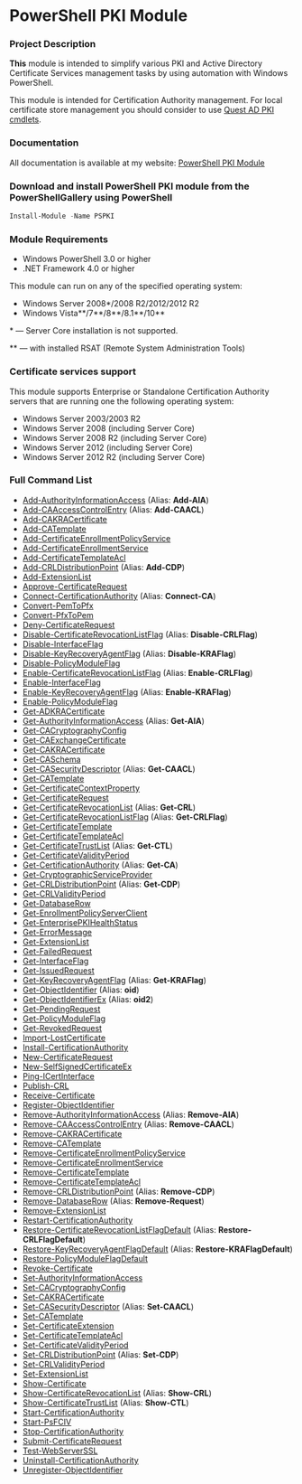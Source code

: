 # PowerShell PKI Module

### Project Description

**This** module is intended to simplify various PKI and Active Directory Certificate Services management tasks by using automation with Windows PowerShell.

This module is intended for Certification Authority management. For local certificate store management you should consider to use [Quest AD PKI cmdlets](http://www.quest.com/powershell/activeroles-server.aspx).

### Documentation

All documentation is available at my website: [PowerShell PKI Module](https://www.sysadmins.lv/projects/pspki/default.aspx)

### Download and install PowerShell PKI module from the PowerShellGallery using PowerShell
```PowerShell
Install-Module -Name PSPKI
```


### Module Requirements

* Windows PowerShell 3.0 or higher
* .NET Framework 4.0 or higher

This module can run on any of the specified operating system:
* Windows Server 2008\*/2008 R2/2012/2012 R2
* Windows Vista\*\*/7\*\*/8\*\*/8.1\*\*/10\*\*

\* — Server Core installation is not supported.

\*\* — with installed RSAT (Remote System Administration Tools)

### Certificate services support

This module supports Enterprise or Standalone Certification Authority servers that are running one the following operating system:
* Windows Server 2003/2003 R2
* Windows Server 2008 (including Server Core)
* Windows Server 2008 R2 (including Server Core)
* Windows Server 2012 (including Server Core)
* Windows Server 2012 R2 (including Server Core)

### Full Command List ###
* [Add-AuthorityInformationAccess](https://www.sysadmins.lv/projects/pspki/Add-AuthorityInformationAccess.aspx) (Alias: **Add-AIA**)
* [Add-CAAccessControlEntry](https://www.sysadmins.lv/projects/pspki/Add-CAAccessControlEntry.aspx) (Alias: **Add-CAACL**)
* [Add-CAKRACertificate](https://www.sysadmins.lv/projects/pspki/Add-CAKRACertificate.aspx)
* [Add-CATemplate](https://www.sysadmins.lv/projects/pspki/Add-CATemplate.aspx)
* [Add-CertificateEnrollmentPolicyService](https://www.sysadmins.lv/projects/pspki/Add-CertificateEnrollmentPolicyService.aspx)
* [Add-CertificateEnrollmentService](https://www.sysadmins.lv/projects/pspki/Add-CertificateEnrollmentService.aspx)
* [Add-CertificateTemplateAcl](https://www.sysadmins.lv/projects/pspki/Add-CertificateTemplateAcl.aspx)
* [Add-CRLDistributionPoint](https://www.sysadmins.lv/projects/pspki/Add-CRLDistributionPoint.aspx) (Alias: **Add-CDP**)
* [Add-ExtensionList](https://www.sysadmins.lv/projects/pspki/Add-ExtensionList.aspx)
* [Approve-CertificateRequest](https://www.sysadmins.lv/projects/pspki/Approve-CertificateRequest.aspx)
* [Connect-CertificationAuthority](https://www.sysadmins.lv/projects/pspki/Connect-CertificationAuthority.aspx) (Alias: **Connect-CA**)
* [Convert-PemToPfx](https://www.sysadmins.lv/projects/pspki/Convert-PemToPfx.aspx)
* [Convert-PfxToPem](https://www.sysadmins.lv/projects/pspki/Convert-PfxToPem.aspx)
* [Deny-CertificateRequest](https://www.sysadmins.lv/projects/pspki/Deny-CertificateRequest.aspx)
* [Disable-CertificateRevocationListFlag](https://www.sysadmins.lv/projects/pspki/Disable-CertificateRevocationListFlag.aspx) (Alias: **Disable-CRLFlag**)
* [Disable-InterfaceFlag](https://www.sysadmins.lv/projects/pspki/Disable-InterfaceFlag.aspx)
* [Disable-KeyRecoveryAgentFlag](https://www.sysadmins.lv/projects/pspki/Disable-KeyRecoveryAgentFlag.aspx) (Alias: **Disable-KRAFlag**)
* [Disable-PolicyModuleFlag](https://www.sysadmins.lv/projects/pspki/Disable-PolicyModuleFlag.aspx)
* [Enable-CertificateRevocationListFlag](https://www.sysadmins.lv/projects/pspki/Enable-CertificateRevocationListFlag.aspx) (Alias: **Enable-CRLFlag**)
* [Enable-InterfaceFlag](https://www.sysadmins.lv/projects/pspki/Enable-InterfaceFlag.aspx)
* [Enable-KeyRecoveryAgentFlag](https://www.sysadmins.lv/projects/pspki/Enable-KeyRecoveryAgentFlag.aspx) (Alias: **Enable-KRAFlag**)
* [Enable-PolicyModuleFlag](https://www.sysadmins.lv/projects/pspki/Enable-PolicyModuleFlag.aspx)
* [Get-ADKRACertificate](https://www.sysadmins.lv/projects/pspki/Get-ADKRACertificate.aspx)
* [Get-AuthorityInformationAccess](https://www.sysadmins.lv/projects/pspki/Get-AuthorityInformationAccess.aspx) (Alias: **Get-AIA**)
* [Get-CACryptographyConfig](https://www.sysadmins.lv/projects/pspki/Get-CACryptographyConfig.aspx)
* [Get-CAExchangeCertificate](https://www.sysadmins.lv/projects/pspki/Get-CAExchangeCertificate.aspx)
* [Get-CAKRACertificate](https://www.sysadmins.lv/projects/pspki/Get-CAKRACertificate.aspx)
* [Get-CASchema](https://www.sysadmins.lv/projects/pspki/Get-CASchema.aspx)
* [Get-CASecurityDescriptor](https://www.sysadmins.lv/projects/pspki/Get-CASecurityDescriptor.aspx) (Alias: **Get-CAACL**)
* [Get-CATemplate](https://www.sysadmins.lv/projects/pspki/Get-CATemplate.aspx)
* [Get-CertificateContextProperty](https://www.sysadmins.lv/projects/pspki/Get-CertificateContextProperty.aspx)
* [Get-CertificateRequest](https://www.sysadmins.lv/projects/pspki/Get-CertificateRequest.aspx)
* [Get-CertificateRevocationList](https://www.sysadmins.lv/projects/pspki/Get-CertificateRevocationList.aspx) (Alias: **Get-CRL**)
* [Get-CertificateRevocationListFlag](https://www.sysadmins.lv/projects/pspki/Get-CertificateRevocationListFlag.aspx) (Alias: **Get-CRLFlag**)
* [Get-CertificateTemplate](https://www.sysadmins.lv/projects/pspki/Get-CertificateTemplate.aspx)
* [Get-CertificateTemplateAcl](https://www.sysadmins.lv/projects/pspki/Get-CertificateTemplateAcl.aspx)
* [Get-CertificateTrustList](https://www.sysadmins.lv/projects/pspki/Get-CertificateTrustList.aspx) (Alias: **Get-CTL**)
* [Get-CertificateValidityPeriod](https://www.sysadmins.lv/projects/pspki/Get-CertificateValidityPeriod.aspx)
* [Get-CertificationAuthority](https://www.sysadmins.lv/projects/pspki/Get-CertificationAuthority.aspx) (Alias: **Get-CA**)
* [Get-CryptographicServiceProvider](https://www.sysadmins.lv/projects/pspki/Get-CryptographicServiceProvider.aspx)
* [Get-CRLDistributionPoint](https://www.sysadmins.lv/projects/pspki/Get-CRLDistributionPoint.aspx) (Alias: **Get-CDP**)
* [Get-CRLValidityPeriod](https://www.sysadmins.lv/projects/pspki/Get-CRLValidityPeriod.aspx)
* [Get-DatabaseRow](https://www.sysadmins.lv/projects/pspki/Get-DatabaseRow.aspx)
* [Get-EnrollmentPolicyServerClient](https://www.sysadmins.lv/projects/pspki/Get-EnrollmentPolicyServerClient.aspx)
* [Get-EnterprisePKIHealthStatus](https://www.sysadmins.lv/projects/pspki/Get-EnterprisePKIHealthStatus.aspx)
* [Get-ErrorMessage](https://www.sysadmins.lv/projects/pspki/Get-ErrorMessage.aspx)
* [Get-ExtensionList](https://www.sysadmins.lv/projects/pspki/Get-ExtensionList.aspx)
* [Get-FailedRequest](https://www.sysadmins.lv/projects/pspki/Get-FailedRequest.aspx)
* [Get-InterfaceFlag](https://www.sysadmins.lv/projects/pspki/Get-InterfaceFlag.aspx)
* [Get-IssuedRequest](https://www.sysadmins.lv/projects/pspki/Get-IssuedRequest.aspx)
* [Get-KeyRecoveryAgentFlag](https://www.sysadmins.lv/projects/pspki/Get-KeyRecoveryAgentFlag.aspx) (Alias: **Get-KRAFlag**)
* [Get-ObjectIdentifier](https://www.sysadmins.lv/projects/pspki/Get-ObjectIdentifier.aspx) (Alias: **oid**)
* [Get-ObjectIdentifierEx](https://www.sysadmins.lv/projects/pspki/Get-ObjectIdentifierEx.aspx) (Alias: **oid2**)
* [Get-PendingRequest](https://www.sysadmins.lv/projects/pspki/Get-PendingRequest.aspx)
* [Get-PolicyModuleFlag](https://www.sysadmins.lv/projects/pspki/Get-PolicyModuleFlag.aspx)
* [Get-RevokedRequest](https://www.sysadmins.lv/projects/pspki/Get-RevokedRequest.aspx)
* [Import-LostCertificate](https://www.sysadmins.lv/projects/pspki/Import-LostCertificate.aspx)
* [Install-CertificationAuthority](https://www.sysadmins.lv/projects/pspki/Install-CertificationAuthority.aspx)
* [New-CertificateRequest](https://www.sysadmins.lv/projects/pspki/New-CertificateRequest.aspx)
* [New-SelfSignedCertificateEx](https://www.sysadmins.lv/projects/pspki/New-SelfSignedCertificateEx.aspx)
* [Ping-ICertInterface](https://www.sysadmins.lv/projects/pspki/Ping-ICertInterface.aspx)
* [Publish-CRL](https://www.sysadmins.lv/projects/pspki/Publish-CRL.aspx)
* [Receive-Certificate](https://www.sysadmins.lv/projects/pspki/Receive-Certificate.aspx)
* [Register-ObjectIdentifier](https://www.sysadmins.lv/projects/pspki/Register-ObjectIdentifier.aspx)
* [Remove-AuthorityInformationAccess](https://www.sysadmins.lv/projects/pspki/Remove-AuthorityInformationAccess.aspx) (Alias: **Remove-AIA**)
* [Remove-CAAccessControlEntry](https://www.sysadmins.lv/projects/pspki/Remove-CAAccessControlEntry.aspx) (Alias: **Remove-CAACL**)
* [Remove-CAKRACertificate](https://www.sysadmins.lv/projects/pspki/Remove-CAKRACertificate.aspx)
* [Remove-CATemplate](https://www.sysadmins.lv/projects/pspki/Remove-CATemplate.aspx)
* [Remove-CertificateEnrollmentPolicyService](https://www.sysadmins.lv/projects/pspki/Remove-CertificateEnrollmentPolicyService.aspx)
* [Remove-CertificateEnrollmentService](https://www.sysadmins.lv/projects/pspki/Remove-CertificateEnrollmentService.aspx)
* [Remove-CertificateTemplate](https://www.sysadmins.lv/projects/pspki/Remove-CertificateTemplate.aspx)
* [Remove-CertificateTemplateAcl](https://www.sysadmins.lv/projects/pspki/Remove-CertificateTemplateAcl.aspx)
* [Remove-CRLDistributionPoint](https://www.sysadmins.lv/projects/pspki/Remove-CRLDistributionPoint.aspx) (Alias: **Remove-CDP**)
* [Remove-DatabaseRow](https://www.sysadmins.lv/projects/pspki/Remove-DatabaseRow.aspx) (Alias: **Remove-Request**)
* [Remove-ExtensionList](https://www.sysadmins.lv/projects/pspki/Remove-ExtensionList.aspx)
* [Restart-CertificationAuthority](https://www.sysadmins.lv/projects/pspki/Restart-CertificationAuthority.aspx)
* [Restore-CertificateRevocationListFlagDefault](https://www.sysadmins.lv/projects/pspki/Restore-CertificateRevocationListFlagDefault.aspx) (Alias: **Restore-CRLFlagDefault**)
* [Restore-KeyRecoveryAgentFlagDefault](https://www.sysadmins.lv/projects/pspki/Restore-KeyRecoveryAgentFlagDefault.aspx) (Alias: **Restore-KRAFlagDefault**)
* [Restore-PolicyModuleFlagDefault](https://www.sysadmins.lv/projects/pspki/Restore-PolicyModuleFlagDefault.aspx)
* [Revoke-Certificate](https://www.sysadmins.lv/projects/pspki/Revoke-Certificate.aspx)
* [Set-AuthorityInformationAccess](https://www.sysadmins.lv/projects/pspki/Set-AuthorityInformationAccess.aspx)
* [Set-CACryptographyConfig](https://www.sysadmins.lv/projects/pspki/Set-CACryptographyConfig.aspx)
* [Set-CAKRACertificate](https://www.sysadmins.lv/projects/pspki/Set-CAKRACertificate.aspx)
* [Set-CASecurityDescriptor](https://www.sysadmins.lv/projects/pspki/Set-CASecurityDescriptor.aspx) (Alias: **Set-CAACL**)
* [Set-CATemplate](https://www.sysadmins.lv/projects/pspki/Set-CATemplate.aspx)
* [Set-CertificateExtension](https://www.sysadmins.lv/projects/pspki/Set-CertificateExtension.aspx)
* [Set-CertificateTemplateAcl](https://www.sysadmins.lv/projects/pspki/Set-CertificateTemplateAcl.aspx)
* [Set-CertificateValidityPeriod](https://www.sysadmins.lv/projects/pspki/Set-CertificateValidityPeriod.aspx)
* [Set-CRLDistributionPoint](https://www.sysadmins.lv/projects/pspki/Set-CRLDistributionPoint.aspx) (Alias: **Set-CDP**)
* [Set-CRLValidityPeriod](https://www.sysadmins.lv/projects/pspki/Set-CRLValidityPeriod.aspx)
* [Set-ExtensionList](https://www.sysadmins.lv/projects/pspki/Set-ExtensionList.aspx)
* [Show-Certificate](https://www.sysadmins.lv/projects/pspki/Show-Certificate.aspx)
* [Show-CertificateRevocationList](https://www.sysadmins.lv/projects/pspki/Show-CertificateRevocationList.aspx) (Alias: **Show-CRL**)
* [Show-CertificateTrustList](https://www.sysadmins.lv/projects/pspki/Show-CertificateTrustList.aspx) (Alias: **Show-CTL**)
* [Start-CertificationAuthority](https://www.sysadmins.lv/projects/pspki/Start-CertificationAuthority.aspx)
* [Start-PsFCIV](https://www.sysadmins.lv/projects/pspki/Start-PsFCIV.aspx)
* [Stop-CertificationAuthority](https://www.sysadmins.lv/projects/pspki/Stop-CertificationAuthority.aspx)
* [Submit-CertificateRequest](https://www.sysadmins.lv/projects/pspki/Submit-CertificateRequest.aspx)
* [Test-WebServerSSL](https://www.sysadmins.lv/projects/pspki/Test-WebServerSSL.aspx)
* [Uninstall-CertificationAuthority](https://www.sysadmins.lv/projects/pspki/Uninstall-CertificationAuthority.aspx)
* [Unregister-ObjectIdentifier](https://www.sysadmins.lv/projects/pspki/Unregister-ObjectIdentifier.aspx)
